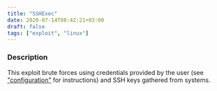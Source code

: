 ```yaml
---
title: "SSHExec"
date: 2020-07-14T08:42:21+03:00
draft: false
tags: ["exploit", "linux"]
---
```

### Description

This exploit brute forces using credentials provided by the user (see ["configuration"](../usage/configuration) for instructions) and SSH keys gathered from systems.
